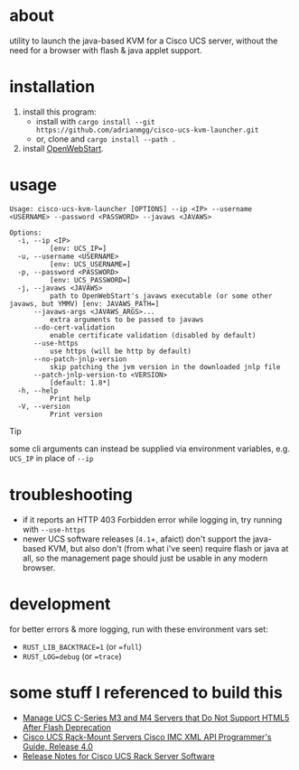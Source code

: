 # about
utility to launch the java-based KVM for a Cisco UCS server,
without the need for a browser with flash & java applet support.

# installation
1. install this program:
   - install with `cargo install --git https://github.com/adrianmgg/cisco-ucs-kvm-launcher.git`
   - or, clone and `cargo install --path .`
2. install [OpenWebStart](https://openwebstart.com/).

# usage
```
Usage: cisco-ucs-kvm-launcher [OPTIONS] --ip <IP> --username <USERNAME> --password <PASSWORD> --javaws <JAVAWS>

Options:
  -i, --ip <IP>
          [env: UCS_IP=]
  -u, --username <USERNAME>
          [env: UCS_USERNAME=]
  -p, --password <PASSWORD>
          [env: UCS_PASSWORD=]
  -j, --javaws <JAVAWS>
          path to OpenWebStart's javaws executable (or some other javaws, but YMMV) [env: JAVAWS_PATH=]
      --javaws-args <JAVAWS_ARGS>...
          extra arguments to be passed to javaws
      --do-cert-validation
          enable certificate validation (disabled by default)
      --use-https
          use https (will be http by default)
      --no-patch-jnlp-version
          skip patching the jvm version in the downloaded jnlp file
      --patch-jnlp-version-to <VERSION>
          [default: 1.8*]
  -h, --help
          Print help
  -V, --version
          Print version
```
> [!TIP]
> some cli arguments can instead be supplied via environment variables, e.g. `UCS_IP` in place of `--ip`

# troubleshooting
- if it reports an HTTP 403 Forbidden error while logging in, try running with `--use-https`
- newer UCS software releases (`4.1`+, afaict) don't support the java-based KVM, but also don't (from what i've seen) require flash or java at all, so the management page should just be usable in any modern browser.

# development
for better errors & more logging, run with these environment vars set:
- `RUST_LIB_BACKTRACE=1` (or `=full`)
- `RUST_LOG=debug` (or `=trace`)

# some stuff I referenced to build this
- [Manage UCS C-Series M3 and M4 Servers that Do Not Support HTML5 After Flash Deprecation](https://www.cisco.com/c/en/us/support/docs/servers-unified-computing/integrated-management-controller/217676-manage-ucs-c-series-m3-and-m4-servers-th.html)
- [Cisco UCS Rack-Mount Servers Cisco IMC XML API Programmer's Guide, Release 4.0](https://www.cisco.com/c/en/us/td/docs/unified_computing/ucs/c/sw/api/4_0/b_Cisco_IMC_api_40.pdf)
- [Release Notes for Cisco UCS Rack Server Software](https://www.cisco.com/c/en/us/support/servers-unified-computing/ucs-c-series-integrated-management-controller/products-release-notes-list.html)
